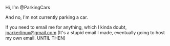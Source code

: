 Hi, I’m @ParkingCars

And no, I'm not currently parking a car.

If you need to email me for anything, which I kinda doubt, jparkerlinux@gmail.com (It's a stupid email I made, eventually going to host my own email. UNTIL THEN)
